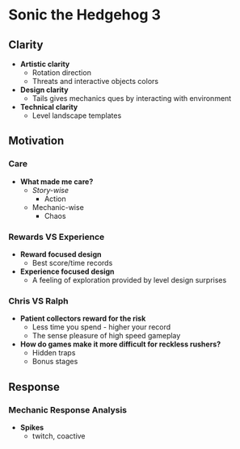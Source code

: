 # Sonic the Hedgehog 3
## Clarity
- **Artistic clarity**
	- Rotation direction
	- Threats and interactive objects colors
- **Design clarity**
	- Tails gives mechanics ques by interacting with environment
- **Technical clarity**
	- Level landscape templates

## Motivation
### Care
- **What made me care?**
	- *Story-wise*
		- Action
	- Mechanic-wise
		- Chaos

### Rewards VS Experience
- **Reward focused design** 
	- Best score/time records
- **Experience focused design**
	-  A feeling of exploration provided by level design surprises

### Chris VS Ralph
- **Patient collectors reward for the risk**
	- Less time you spend - higher your record
	- The sense pleasure of high speed gameplay
- **How do games make it more difficult for reckless rushers?**
	- Hidden traps
	- Bonus stages

## Response
### Mechanic Response Analysis 
- **Spikes**
	- twitch, coactive